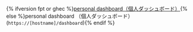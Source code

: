 {% ifversion fpt or ghec %}[personal dashboard（個人ダッシュボード）](https://github.com/dashboard){% else %}personal dashboard （個人ダッシュボード）(`https://[hostname]/dashboard`){% endif %}
